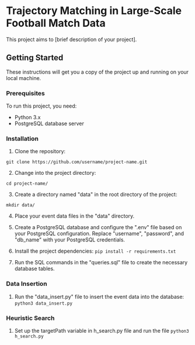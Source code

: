 # Trajectory Matching in Large-Scale Football Match Data

This project aims to [brief description of your project].

## Getting Started

These instructions will get you a copy of the project up and running on your local machine.

### Prerequisites

To run this project, you need:

- Python 3.x
- PostgreSQL database server

### Installation

1. Clone the repository:

```git clone https://github.com/username/project-name.git```

2. Change into the project directory:

```cd project-name/```


3. Create a directory named "data" in the root directory of the project:

```mkdir data/```

4. Place your event data files in the "data" directory.

5. Create a PostgreSQL database and configure the ".env" file based on your PostgreSQL configuration. Replace "username", "password", and "db_name" with your PostgreSQL credentials.
6. Install the project dependencies:
```pip install -r requirements.txt```

7. Run the SQL commands in the "queries.sql" file to create the necessary database tables.

### Data Insertion

1. Run the "data_insert.py" file to insert the event data into the database:
```python3 data_insert.py```

### Heuristic Search

1. Set up the targetPath variable in h_search.py file and run the file
```python3 h_search.py```